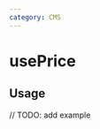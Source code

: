 ```yaml
---
category: CMS
---
```


# usePrice

<!-- PLACEHOLDER_DESCRIPTION -->

## Usage

// TODO: add example
